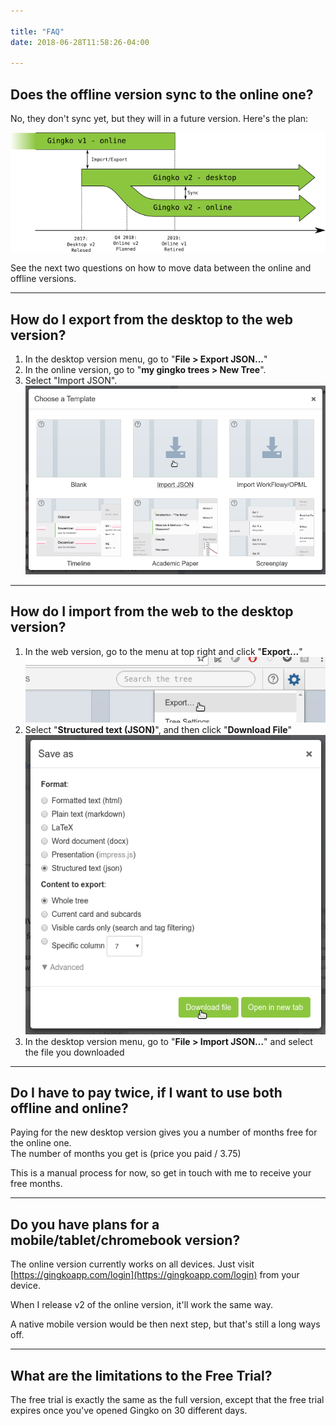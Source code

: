 ```yaml
---

title: "FAQ"
date: 2018-06-28T11:58:26-04:00

---
```




Does the offline version sync to the online one?
------------------------------------------------

No, they don't sync yet, but they will in a future version. Here's the plan:

![](../img/gingko-version-timelines.png)

See the next two questions on how to move data between the online and offline versions.

* * *

  

How do I export from the desktop to the web version?
----------------------------------------------------

1.  In the desktop version menu, go to "**File > Export JSON...**"
2.  In the online version, go to "**my gingko trees > New Tree**".
3.  Select "Import JSON".  
    ![](../img/gingkoapp-import-json.png)

* * *

  

How do I import from the web to the desktop version?
----------------------------------------------------

1.  In the web version, go to the menu at top right and click "**Export...**"  
    ![](../img/gingkoapp-export-menu.png)
2.  Select "**Structured text (JSON)**", and then click "**Download File**"  
    ![](../img/gingkoapp-export-settings.png)
3.  In the desktop version menu, go to "**File > Import JSON...**" and select the file you downloaded

* * *

  

Do I have to pay twice, if I want to use both offline and online?
-----------------------------------------------------------------

Paying for the new desktop version gives you a number of months free for the online one.  
The number of months you get is (price you paid / 3.75)

This is a manual process for now, so get in touch with me to receive your free months.

* * *

  

Do you have plans for a mobile/tablet/chromebook version?
---------------------------------------------------------

The online version currently works on all devices. Just visit [https://gingkoapp.com/login](https://gingkoapp.com/login) from your device.

When I release v2 of the online version, it'll work the same way.

A native mobile version would be then next step, but that's still a long ways off.

* * *

  

What are the limitations to the Free Trial?
-------------------------------------------

The free trial is exactly the same as the full version, except that the free trial expires once you've opened Gingko on 30 different days.
